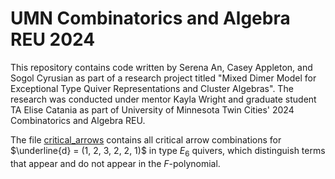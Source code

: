# UMN Combinatorics and Algebra REU 2024

This repository contains code written by Serena An, Casey Appleton, and Sogol Cyrusian as part of a research project titled "Mixed Dimer Model for Exceptional Type Quiver Representations and Cluster Algebras". The research was conducted under mentor Kayla Wright and graduate student TA Elise Catania as part of University of Minnesota Twin Cities' 2024 Combinatorics and Algebra REU.

The file [critical_arrows](https://github.com/anser0/cluster-algebras/blob/main/critical_arrows.ipynb) contains all critical arrow combinations for $\underline{d} = (1, 2, 3, 2, 2, 1)$ in type $E_6$ quivers, which distinguish terms that appear and do not appear in the $F$-polynomial.
